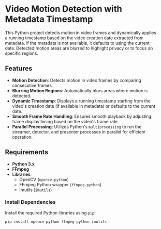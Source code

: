 # Video Motion Detection with Metadata Timestamp

This Python project detects motion in video frames and dynamically applies a running timestamp based on the video creation date extracted from metadata. If the metadata is not available, it defaults to using the current date. Detected motion areas are blurred to highlight privacy or to focus on specific regions.

## Features

- **Motion Detection**: Detects motion in video frames by comparing consecutive frames.
- **Blurring Motion Regions**: Automatically blurs areas where motion is detected.
- **Dynamic Timestamp**: Displays a running timestamp starting from the video's creation date (if available in metadata) or defaults to the current date.
- **Smooth Frame Rate Handling**: Ensures smooth playback by adjusting frame display timing based on the video's frame rate.
- **Parallel Processing**: Utilizes Python's `multiprocessing` to run the streamer, detector, and presenter processes in parallel for efficient operation.

## Requirements

- **Python 3.x**
- **FFmpeg**
- **Libraries**: 
  - OpenCV (`opencv-python`)
  - FFmpeg Python wrapper (`ffmpeg-python`)
  - Imutils (`imutils`)

### Install Dependencies

Install the required Python libraries using `pip`:

```bash
pip install opencv-python ffmpeg-python imutils
